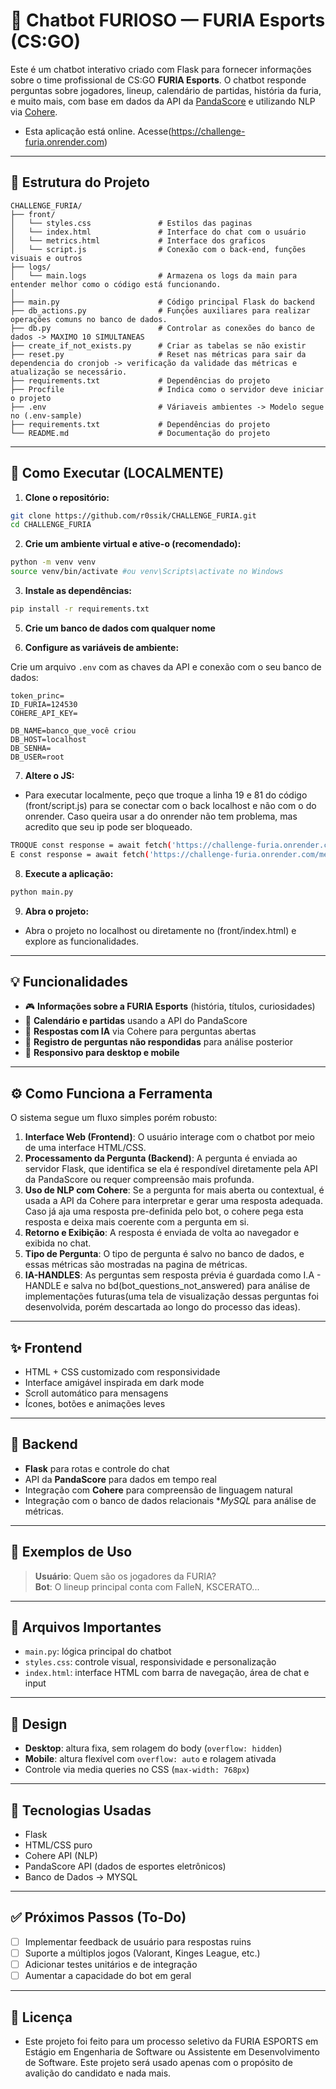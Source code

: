 
# 🤖 Chatbot FURIOSO — FURIA Esports (CS:GO)

Este é um chatbot interativo criado com Flask para fornecer informações sobre o time profissional de CS:GO **FURIA Esports**. O chatbot responde perguntas sobre jogadores, lineup, calendário de partidas, história da furia, e muito mais, com base em dados da API da [PandaScore](https://developers.pandascore.co/) e utilizando NLP via [Cohere](https://docs.cohere.com/).
- Esta aplicação está online. Acesse(https://challenge-furia.onrender.com)
---

## 📁 Estrutura do Projeto

```
CHALLENGE_FURIA/
├── front/
│   └── styles.css               # Estilos das paginas
│   └── index.html               # Interface do chat com o usuário
│   └── metrics.html             # Interface dos graficos 
│   └── script.js                # Conexão com o back-end, funções visuais e outros
├── logs/
│   └── main.logs                # Armazena os logs da main para entender melhor como o código está funcionando.
│    
├── main.py                      # Código principal Flask do backend
├── db_actions.py                # Funções auxiliares para realizar operações comuns no banco de dados.
├── db.py                        # Controlar as conexões do banco de dados -> MAXIMO 10 SIMULTANEAS
├── create_if_not_exists.py      # Criar as tabelas se não existir
├── reset.py                     # Reset nas métricas para sair da dependencia do cronjob -> verificação da validade das métricas e atualização se necessário.
├── requirements.txt             # Dependências do projeto
├── Procfile                     # Indica como o servidor deve iniciar o projeto
├── .env                         # Váriaveis ambientes -> Modelo segue no (.env-sample)
├── requirements.txt             # Dependências do projeto
└── README.md                    # Documentação do projeto
```

---

## 🚀 Como Executar (LOCALMENTE)

1. **Clone o repositório:**

```bash
git clone https://github.com/r0ssik/CHALLENGE_FURIA.git
cd CHALLENGE_FURIA
```

2. **Crie um ambiente virtual e ative-o (recomendado):**

```bash
python -m venv venv
source venv/bin/activate #ou venv\Scripts\activate no Windows
```

3. **Instale as dependências:**

```bash
pip install -r requirements.txt
```

5. **Crie um banco de dados com qualquer nome**

6. **Configure as variáveis de ambiente:**

Crie um arquivo `.env` com as chaves da API e conexão com o seu banco de dados:

```
token_princ=
ID_FURIA=124530
COHERE_API_KEY=

DB_NAME=banco_que_você criou
DB_HOST=localhost
DB_SENHA= 
DB_USER=root
```

7. **Altere o JS:**

- Para executar localmente, peço que troque a linha 19 e 81 do código (front/script.js) para se conectar com o back localhost e não com o do onrender. Caso queira usar a do onrender não tem problema, mas acredito que seu ip pode ser bloqueado. 

```bash
TROQUE const response = await fetch('https://challenge-furia.onrender.com/chat',  POR  const response = await fetch('http://localhost:5000/chat',
E const response = await fetch('https://challenge-furia.onrender.com/metrics'); POR const response = await fetch('http://localhost:5000/metrics',
```

8. **Execute a aplicação:**

```bash
python main.py
```

9. **Abra o projeto:**
- Abra o projeto no localhost ou diretamente no (front/index.html) e explore as funcionalidades.

---

## 💡 Funcionalidades

- 🎮 **Informações sobre a FURIA Esports** (história, títulos, curiosidades)
- 📅 **Calendário e partidas** usando a API do PandaScore
- 🧠 **Respostas com IA** via Cohere para perguntas abertas
- 📝 **Registro de perguntas não respondidas** para análise posterior
- 📱 **Responsivo para desktop e mobile**

---

## ⚙️ Como Funciona a Ferramenta

O sistema segue um fluxo simples porém robusto:

1. **Interface Web (Frontend)**: O usuário interage com o chatbot por meio de uma interface HTML/CSS.
2. **Processamento da Pergunta (Backend)**: A pergunta é enviada ao servidor Flask, que identifica se ela é respondível diretamente pela API da PandaScore ou requer compreensão mais profunda.
3. **Uso de NLP com Cohere**: Se a pergunta for mais aberta ou contextual, é usada a API da Cohere para interpretar e gerar uma resposta adequada. Caso já aja uma resposta pre-definida pelo bot, o cohere pega esta resposta e deixa mais coerente com a pergunta em si.
4. **Retorno e Exibição**: A resposta é enviada de volta ao navegador e exibida no chat.
5. **Tipo de Pergunta**: O tipo de pergunta é salvo no banco de dados, e essas métricas são mostradas na pagina de métricas.
6. **IA-HANDLES**: As perguntas sem resposta prévia é guardada como I.A - HANDLE e salva no bd(bot_questions_not_answered) para análise de implementações futuras(uma tela de visualização dessas perguntas foi desenvolvida, porém descartada ao longo do processo das ideas).

---
## ✨ Frontend

- HTML + CSS customizado com responsividade
- Interface amigável inspirada em dark mode
- Scroll automático para mensagens
- Ícones, botões e animações leves

---

## 🔧 Backend

- **Flask** para rotas e controle do chat
- API da **PandaScore** para dados em tempo real
- Integração com **Cohere** para compreensão de linguagem natural
- Integração com o banco de dados relacionais **MySQL* para análise de métricas.

---

## 🧪 Exemplos de Uso

> **Usuário**: Quem são os jogadores da FURIA?  
> **Bot**: O lineup principal conta com FalleN, KSCERATO...

---

## 📂 Arquivos Importantes

- `main.py`: lógica principal do chatbot
- `styles.css`: controle visual, responsividade e personalização
- `index.html`: interface HTML com barra de navegação, área de chat e input

---

## 📱 Design

- **Desktop**: altura fixa, sem rolagem do body (`overflow: hidden`)
- **Mobile**: altura flexível com `overflow: auto` e rolagem ativada
- Controle via media queries no CSS (`max-width: 768px`)

---

## 🧩 Tecnologias Usadas

- Flask
- HTML/CSS puro
- Cohere API (NLP)
- PandaScore API (dados de esportes eletrônicos)
- Banco de Dados -> MYSQL

---

## ✅ Próximos Passos (To-Do)

- [ ] Implementar feedback de usuário para respostas ruins
- [ ] Suporte a múltiplos jogos (Valorant, Kinges League, etc.)
- [ ] Adicionar testes unitários e de integração
- [ ] Aumentar a capacidade do bot em geral

---

## 📄 Licença

- Este projeto foi feito para um processo seletivo da FURIA ESPORTS em Estágio em Engenharia de Software ou Assistente em Desenvolvimento de Software. Este projeto será usado apenas com o propósito de avalição do candidato e nada mais.
